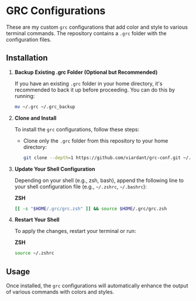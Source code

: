 # GRC Configurations

These are my custom `grc` configurations that add color and style to various terminal commands. The repository contains a `.grc` folder with the configuration files.

## Installation

1. **Backup Existing .grc Folder (Optional but Recommended)**

   If you have an existing `.grc` folder in your home directory, it's recommended to back it up before proceeding. You can do this by running:

   ```bash
   mv ~/.grc ~/.grc_backup
   ```

2. **Clone and Install**

   To install the `grc` configurations, follow these steps:

   - Clone only the `.grc` folder from this repository to your home directory:

     ```bash
     git clone --depth=1 https://github.com/viardant/grc-conf.git ~/.grc
     ```

3. **Update Your Shell Configuration**

   Depending on your shell (e.g., zsh, bash), append the following line to your shell configuration file (e.g., `~/.zshrc`, `~/.bashrc`):

   **ZSH**

   ```bash
   [[ -s "$HOME/.grc/grc.zsh" ]] && source $HOME/.grc/grc.zsh
   ```

4. **Restart Your Shell**

   To apply the changes, restart your terminal or run:

   **ZSH**

   ```bash
   source ~/.zshrc
   ```

## Usage

Once installed, the `grc` configurations will automatically enhance the output of various commands with colors and styles.
